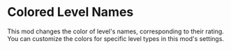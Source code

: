 # Colored Level Names
This mod changes the color of level's names, corresponding to their rating. You can customize the colors for specific level types in this mod's settings.
